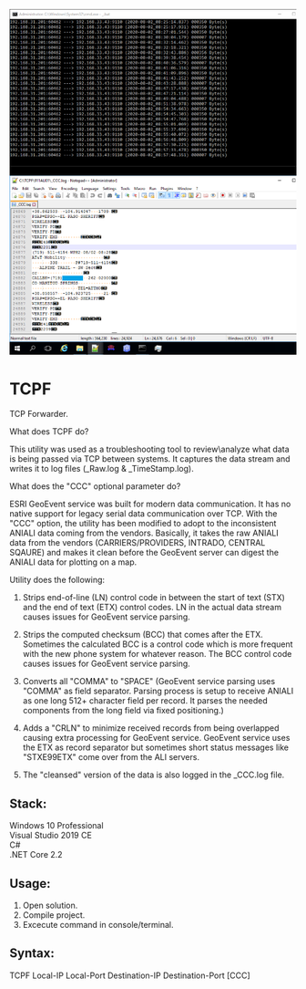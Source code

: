 ![Preview](Preview.png?raw=true "Preview")

# TCPF
TCP Forwarder.

What does TCPF do? 

This utility was used as a troubleshooting tool to review\analyze what data is being passed via TCP between systems.  It captures the data stream and writes it to log files (_Raw.log & _TimeStamp.log).

What does the "CCC" optional parameter do?

ESRI GeoEvent service was built for modern data communication.  It has no native support for legacy serial data communication over TCP.  With the "CCC" option, the utility has been modified to adopt to the inconsistent ANIALI data coming from the vendors.  Basically, it takes the raw ANIALI data from the vendors (CARRIERS/PROVIDERS, INTRADO, CENTRAL SQAURE) and makes it clean before the GeoEvent server can digest the ANIALI data for plotting on a map.

Utility does the following: 

1) Strips end-of-line (LN) control code in between the start of text (STX) and the end of text (ETX) control codes. LN in the actual data stream causes issues for GeoEvent service parsing.

2) Strips the computed checksum (BCC) that comes after the ETX. Sometimes the calculated BCC is a control code which is more frequent with the new phone system for whatever reason.  The BCC control code causes issues for GeoEvent service parsing.

3) Converts all "COMMA" to "SPACE" (GeoEvent service parsing uses "COMMA" as field separator.  Parsing process is setup to receive ANIALI as one long 512+ character field per record.  It parses the needed components from the long field via fixed positioning.) 

4) Adds a "CRLN" to minimize received records from being overlapped causing extra processing for GeoEvent service.  GeoEvent service uses the ETX as record separator but sometimes short status messages like "STXE99ETX" come over from the ALI servers.

5) The "cleansed" version of the data is also logged in the _CCC.log file.

## Stack:

Windows 10 Professional\
Visual Studio 2019 CE\
C#\
.NET Core 2.2

## Usage:

1. Open solution.
2. Compile project.
3. Excecute command in console/terminal.

## Syntax:

TCPF Local-IP Local-Port Destination-IP Destination-Port [CCC]




























